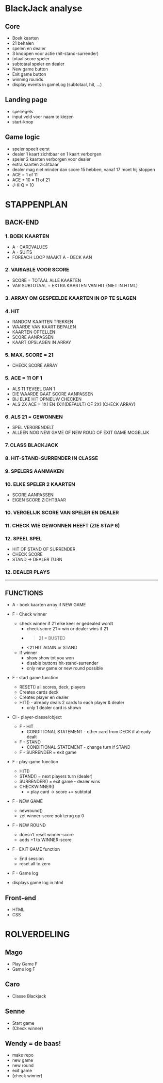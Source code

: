 # BlackJack analyse

## Core

* Boek kaarten
* 21 behalen
* spelen en dealer
* 3 knoppen voor actie (hit-stand-surrender)
* totaal score speler
* subtotaal speler en dealer
* New game button
* Exit game button
* winning rounds
* display events in gameLog (subtotaal, hit, ...)

## Landing page

* spelregels
* input veld voor naam te kiezen
* start-knop


## Game logic

* speler speelt eerst
* dealer 1 kaart zichtbaar en 1 kaart verborgen
* speler 2 kaarten verborgen voor dealer
* extra kaarten zichtbaar
* dealer mag niet minder dan score 15 hebben, vanaf 17 moet hij stoppen
* ACE = 1 of 11
* ACE + 10 = 11 of 21
* J-K-Q = 10

# STAPPENPLAN

## BACK-END

### 1. BOEK KAARTEN
* A - CARDVALUES
* A - SUITS
* FOREACH LOOP MAAKT A - DECK AAN

### 2. VARIABLE VOOR SCORE
* SCORE = TOTAAL ALLE KAARTEN
* VAR SUBTOTAAL = EXTRA KAARTEN VAN HIT (NIET IN HTML)

### 3. ARRAY OM GESPEELDE KAARTEN IN OP TE SLAGEN

### 4. HIT
* RANDOM KAARTEN TREKKEN
* WAARDE VAN KAART BEPALEN
* KAARTEN OPTELLEN
* SCORE AANPASSEN
* KAART OPSLAGEN IN ARRAY

### 5. MAX. SCORE = 21
* CHECK SCORE ARRAY

### 5. ACE = 11 OF 1
* ALS 11 TEVEEL DAN 1
* DIE WAARDE GAAT SCORE AANPASSEN
* BIJ ELKE HIT OPNIEUW CHECKEN
* ALS 2X ACE = 1X1 EN 1X11(DEFAULT) OF 2X1 (CHECK ARRAY)

### 6. ALS 21 = GEWONNEN
* SPEL VERGRENDELT
* ALLEEN NOG NEW GAME OF NEW ROUD OF EXIT GAME MOGELIJK

### 7. CLASS BLACKJACK

### 8. HIT-STAND-SURRENDER IN CLASSE

### 9. SPELERS AANMAKEN

### 10. ELKE SPELER 2 KAARTEN
* SCORE AANPASSEN
* EIGEN SCORE ZICHTBAAR

### 10. VERGELIJK SCORE VAN SPELER EN DEALER

### 11. CHECK WIE GEWONNEN HEEFT (ZIE STAP 6)

### 12. SPEEL SPEL
* HIT OF STAND OF SURRENDER
* CHECK SCORE
* STAND -> DEALER TURN

### 12. DEALER PLAYS


----------------------

## FUNCTIONS

* A - boek kaarten array if NEW GAME


* F - Check winner
    * check winner if 21 elke keer er gedealed wordt
        * check score 21 = win or dealer wins if 21
        * >21 = BUSTED        
        * <21 HIT AGAIN or STAND
    * If winner
        * show show txt you won
        * disable buttons hit-stand-surrender
        * only new game or new round possible








* F - start game function
    * RESET() all scores, deck, players
    * Creates cards deck
    * Creates player en dealer
    * HIT() - already deals 2 cards to each player & dealer
        * only 1 dealer card is shown


* Cl - player-classe/object
    * F - HIT
        * CONDITIONAL STATEMENT - other card from DECK if already dealt
    * F - STAND
        * CONDITIONAL STATEMENT - change turn if STAND
    * F - SURRENDER = exit game


* F - play-game function
    * HIT() 
    * STAND() = next players turn (dealer)
    * SURRENDER() = exit game - dealer wins
    * CHECKWINNER()
        * = play card -> score += subtotal 


* F - NEW GAME
    * newround()
    * zet winner-score ook terug op 0


* F - NEW ROUND
    * doesn't reset winner-score
    * adds +1 to WINNER-score
    




* F - EXIT GAME function
    * End session
    * reset all to zero

* F - Game log
 * displays game log in html


 ## Front-end

* HTML
* CSS

# ROLVERDELING

## Mago
* Play Game F
* Game log F

## Caro
* Classe Blackjack

## Senne
* Start game
* (Check winner)


## Wendy = de baas!
* make repo
* new game
* new round
* exit game
* (check winner)